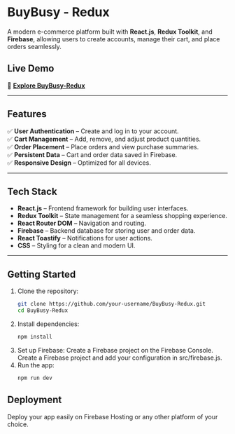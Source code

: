 # **BuyBusy - Redux**  

A modern e-commerce platform built with **React.js**, **Redux Toolkit**, and **Firebase**, allowing users to create accounts, manage their cart, and place orders seamlessly.  

## **Live Demo**  
🔗 **[Explore BuyBusy-Redux](https://buybusy-redux-98381.web.app)**

---

## **Features**  
✅ **User Authentication** – Create and log in to your account.  
✅ **Cart Management** – Add, remove, and adjust product quantities.  
✅ **Order Placement** – Place orders and view purchase summaries.  
✅ **Persistent Data** – Cart and order data saved in Firebase.  
✅ **Responsive Design** – Optimized for all devices.  

---

## **Tech Stack**  
- **React.js** – Frontend framework for building user interfaces.  
- **Redux Toolkit** – State management for a seamless shopping experience.  
- **React Router DOM** – Navigation and routing.  
- **Firebase** – Backend database for storing user and order data.  
- **React Toastify** – Notifications for user actions.  
- **CSS** – Styling for a clean and modern UI.  

---

## **Getting Started**  
1. Clone the repository:  
   ```sh
   git clone https://github.com/your-username/BuyBusy-Redux.git
   cd BuyBusy-Redux
2. Install dependencies:
   ```sh
   npm install
3. Set up Firebase:
   Create a Firebase project on the Firebase Console.
   Create a Firebase project and add your configuration in src/firebase.js.
4. Run the app:
   ```sh
   npm run dev

## **Deployment**
Deploy your app easily on Firebase Hosting or any other platform of your choice.
